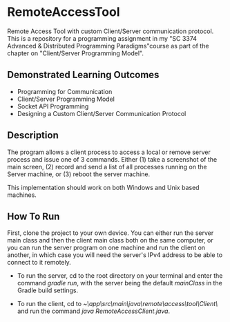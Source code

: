# RemoteAccessTool
Remote Access Tool with custom Client/Server communication protocol. This is a repository for a programming assignment in my 
"SC 3374 Advanced & Distributed Programming Paradigms"course as part of the chapter on "Client/Server Programming Model".

## Demonstrated Learning Outcomes
- Programming for Communication
- Client/Server Programming Model
- Socket API Programming
- Designing a Custom Client/Server Communication Protocol 

## Description
The program allows a client process to access a local or remove server process and issue one of 3 commands. Either (1) take a screenshot of the main screen,
(2) record and send a list of all processes running on the Server machine, or (3) reboot the server machine.

This implementation should work on both Windows and Unix based machines.

## How To Run
First, clone the project to your own device. You can either run the server main class and then the client main class both on the same computer, or you can run 
the server program on one machine and run the client on another, in which case you will need the server's IPv4 address to be able to connect to it remotely.

- To run the server, cd to the root directory on your terminal and enter the command *gradle run*, with the server being the default *mainClass* in the Gradle build settings.

- To run the client, cd to *~\app\src\main\java\remote\access\tool\Client\\* and run the command *java RemoteAccessClient.java*. 
